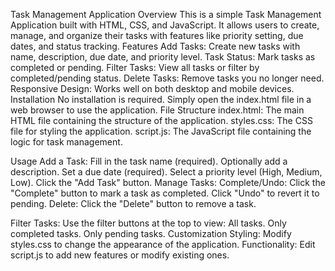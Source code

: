 Task Management Application
Overview
This is a simple Task Management Application built with HTML, CSS, and JavaScript. It allows users to create, manage, and organize their tasks with features like priority setting, due dates, and status tracking.
Features
Add Tasks: Create new tasks with name, description, due date, and priority level.
Task Status: Mark tasks as completed or pending.
Filter Tasks: View all tasks or filter by completed/pending status.
Delete Tasks: Remove tasks you no longer need.
Responsive Design: Works well on both desktop and mobile devices.
Installation
No installation is required. Simply open the index.html file in a web browser to use the application.
File Structure
index.html: The main HTML file containing the structure of the application.
styles.css: The CSS file for styling the application.
script.js: The JavaScript file containing the logic for task management.

Usage
Add a Task:
Fill in the task name (required).
Optionally add a description.
Set a due date (required).
Select a priority level (High, Medium, Low).
Click the "Add Task" button.
Manage Tasks:
Complete/Undo: Click the "Complete" button to mark a task as completed. Click "Undo" to revert it to pending.
Delete: Click the "Delete" button to remove a task.

Filter Tasks:
Use the filter buttons at the top to view:
All tasks.
Only completed tasks.
Only pending tasks.
Customization
Styling: Modify styles.css to change the appearance of the application.
Functionality: Edit script.js to add new features or modify existing ones.
